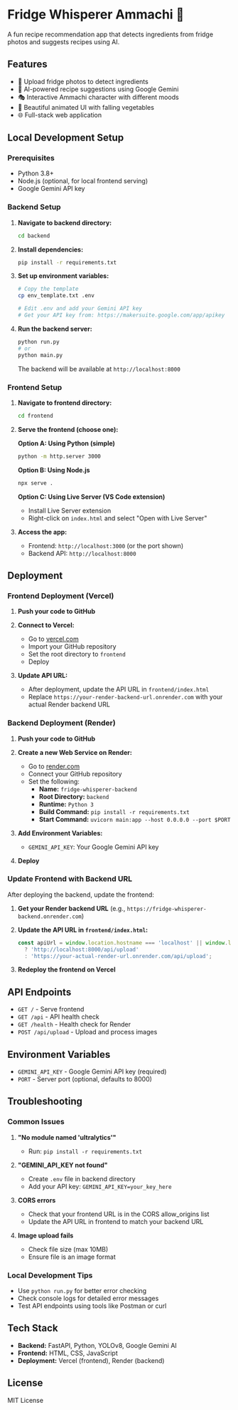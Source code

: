 # Fridge Whisperer Ammachi 🍳

A fun recipe recommendation app that detects ingredients from fridge photos and suggests recipes using AI.

## Features

- 📸 Upload fridge photos to detect ingredients
- 🤖 AI-powered recipe suggestions using Google Gemini
- 🎭 Interactive Ammachi character with different moods
- 🎨 Beautiful animated UI with falling vegetables
- 🌐 Full-stack web application

## Local Development Setup

### Prerequisites

- Python 3.8+
- Node.js (optional, for local frontend serving)
- Google Gemini API key

### Backend Setup

1. **Navigate to backend directory:**
   ```bash
   cd backend
   ```

2. **Install dependencies:**
   ```bash
   pip install -r requirements.txt
   ```

3. **Set up environment variables:**
   ```bash
   # Copy the template
   cp env_template.txt .env
   
   # Edit .env and add your Gemini API key
   # Get your API key from: https://makersuite.google.com/app/apikey
   ```

4. **Run the backend server:**
   ```bash
   python run.py
   # or
   python main.py
   ```

   The backend will be available at `http://localhost:8000`

### Frontend Setup

1. **Navigate to frontend directory:**
   ```bash
   cd frontend
   ```

2. **Serve the frontend (choose one):**
   
   **Option A: Using Python (simple)**
   ```bash
   python -m http.server 3000
   ```
   
   **Option B: Using Node.js**
   ```bash
   npx serve .
   ```
   
   **Option C: Using Live Server (VS Code extension)**
   - Install Live Server extension
   - Right-click on `index.html` and select "Open with Live Server"

3. **Access the app:**
   - Frontend: `http://localhost:3000` (or the port shown)
   - Backend API: `http://localhost:8000`

## Deployment

### Frontend Deployment (Vercel)

1. **Push your code to GitHub**

2. **Connect to Vercel:**
   - Go to [vercel.com](https://vercel.com)
   - Import your GitHub repository
   - Set the root directory to `frontend`
   - Deploy

3. **Update API URL:**
   - After deployment, update the API URL in `frontend/index.html`
   - Replace `https://your-render-backend-url.onrender.com` with your actual Render backend URL

### Backend Deployment (Render)

1. **Push your code to GitHub**

2. **Create a new Web Service on Render:**
   - Go to [render.com](https://render.com)
   - Connect your GitHub repository
   - Set the following:
     - **Name:** `fridge-whisperer-backend`
     - **Root Directory:** `backend`
     - **Runtime:** `Python 3`
     - **Build Command:** `pip install -r requirements.txt`
     - **Start Command:** `uvicorn main:app --host 0.0.0.0 --port $PORT`

3. **Add Environment Variables:**
   - `GEMINI_API_KEY`: Your Google Gemini API key

4. **Deploy**

### Update Frontend with Backend URL

After deploying the backend, update the frontend:

1. **Get your Render backend URL** (e.g., `https://fridge-whisperer-backend.onrender.com`)

2. **Update the API URL in `frontend/index.html`:**
   ```javascript
   const apiUrl = window.location.hostname === 'localhost' || window.location.hostname === '127.0.0.1' 
     ? 'http://localhost:8000/api/upload'
     : 'https://your-actual-render-url.onrender.com/api/upload';
   ```

3. **Redeploy the frontend on Vercel**

## API Endpoints

- `GET /` - Serve frontend
- `GET /api` - API health check
- `GET /health` - Health check for Render
- `POST /api/upload` - Upload and process images

## Environment Variables

- `GEMINI_API_KEY` - Google Gemini API key (required)
- `PORT` - Server port (optional, defaults to 8000)

## Troubleshooting

### Common Issues

1. **"No module named 'ultralytics'"**
   - Run: `pip install -r requirements.txt`

2. **"GEMINI_API_KEY not found"**
   - Create `.env` file in backend directory
   - Add your API key: `GEMINI_API_KEY=your_key_here`

3. **CORS errors**
   - Check that your frontend URL is in the CORS allow_origins list
   - Update the API URL in frontend to match your backend URL

4. **Image upload fails**
   - Check file size (max 10MB)
   - Ensure file is an image format

### Local Development Tips

- Use `python run.py` for better error checking
- Check console logs for detailed error messages
- Test API endpoints using tools like Postman or curl

## Tech Stack

- **Backend:** FastAPI, Python, YOLOv8, Google Gemini AI
- **Frontend:** HTML, CSS, JavaScript
- **Deployment:** Vercel (frontend), Render (backend)

## License

MIT License
